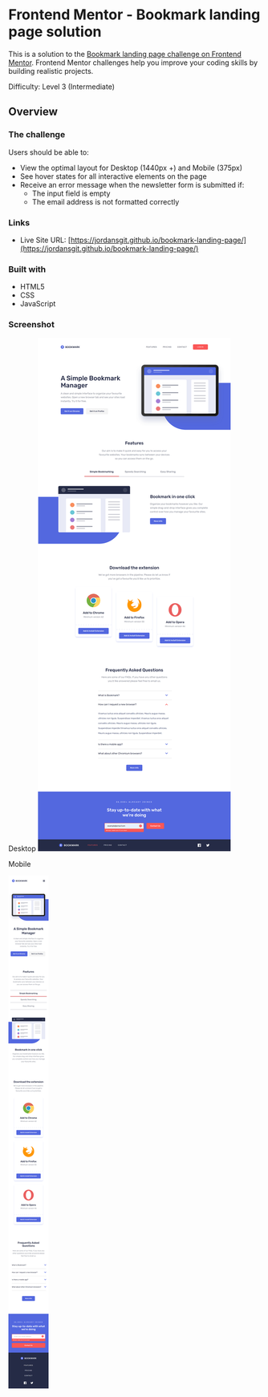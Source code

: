# Frontend Mentor - Bookmark landing page solution

This is a solution to the [Bookmark landing page challenge on Frontend Mentor](https://www.frontendmentor.io/challenges/bookmark-landing-page-5d0b588a9edda32581d29158). Frontend Mentor challenges help you improve your coding skills by building realistic projects. 

Difficulty: Level 3 (Intermediate)

## Overview

### The challenge

Users should be able to:

- View the optimal layout for Desktop (1440px +) and Mobile (375px)
- See hover states for all interactive elements on the page
- Receive an error message when the newsletter form is submitted if:
  - The input field is empty
  - The email address is not formatted correctly

### Links

- Live Site URL: [https://jordansgit.github.io/bookmark-landing-page/](https://jordansgit.github.io/bookmark-landing-page/)

### Built with

- HTML5 
- CSS 
- JavaScript 

### Screenshot

Desktop
![Desktop Screenshot](./screenshots/desktop-screenshot.png)

Mobile

![Mobile Screenshot](./screenshots/mobile-screenshot.png)